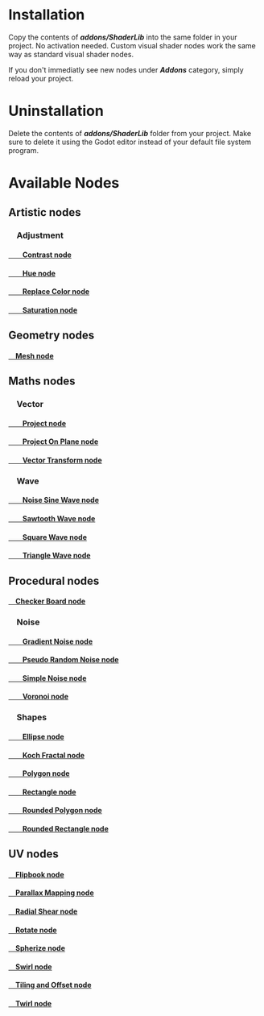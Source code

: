 # Installation
Copy the contents of **_addons/ShaderLib_** into the same folder in your project. No activation needed. Custom visual shader nodes work the same way as standard visual shader nodes.

If you don't immediatly see new nodes under **_Addons_** category, simply reload your project.
# Uninstallation
Delete the contents of **_addons/ShaderLib_** folder from your project. Make sure to delete it using the Godot editor instead of your default file system program.
# Available Nodes
<h2>Artistic nodes</h2>

<h3>&emsp;Adjustment</h3>

<h4><a href="/documentation/Nodes/Artistic/Adjustment/ContrastNode.md">&emsp;&emsp;Contrast node</a></h4>
<h4><a href="/documentation/Nodes/Artistic/Adjustment/HueNode.md">&emsp;&emsp;Hue node</a></h4>
<h4><a href="/documentation/Nodes/Artistic/Adjustment/ReplaceColorNode.md">&emsp;&emsp;Replace Color node</a></h4>
<h4><a href="/documentation/Nodes/Artistic/Adjustment/SaturationNode.md">&emsp;&emsp;Saturation node</a></h4>

<h2>Geometry nodes</h2>

<h4><a href="/documentation/Nodes/Geometry/Mesh.md">&emsp;Mesh node</a></h4>

<h2>Maths nodes</h2>

<h3>&emsp;Vector</h3>

<h4><a href="/documentation/Nodes/Maths/Vector/Project.md">&emsp;&emsp;Project node</a></h4>
<h4><a href="/documentation/Nodes/Maths/Vector/ProjectOnPlane.md">&emsp;&emsp;Project On Plane node</a></h4>
<h4><a href="/documentation/Nodes/Maths/Vector/VectorTransform.md">&emsp;&emsp;Vector Transform node</a></h4>

<h3>&emsp;Wave</h3>

<h4><a href="/documentation/Nodes/Maths/Wave/NoiseSineWave.md">&emsp;&emsp;Noise Sine Wave node</a></h4>
<h4><a href="/documentation/Nodes/Maths/Wave/SawtoothWave.md">&emsp;&emsp;Sawtooth Wave node</a></h4>
<h4><a href="/documentation/Nodes/Maths/Wave/SquareWave.md">&emsp;&emsp;Square Wave node</a></h4>
<h4><a href="/documentation/Nodes/Maths/Wave/TriangleWave.md">&emsp;&emsp;Triangle Wave node</a></h4>

<h2>Procedural nodes</h2>

<h4><a href="/documentation/Nodes/Procedural/CheckerBoard.md">&emsp;Checker Board node</a></h4>

<h3>&emsp;Noise</h3>

<h4><a href="/documentation/Nodes/Procedural/Noise/GradientNoise.md">&emsp;&emsp;Gradient Noise node</a></h4>
<h4><a href="/documentation/Nodes/Procedural/Noise/PseudoRandomNoise.md">&emsp;&emsp;Pseudo Random Noise node</a></h4>
<h4><a href="/documentation/Nodes/Procedural/Noise/SimpleNoise.md">&emsp;&emsp;Simple Noise node</a></h4>
<h4><a href="/documentation/Nodes/Procedural/Noise/Voronoi.md">&emsp;&emsp;Voronoi node</a></h4>

<h3>&emsp;Shapes</h3>

<h4><a href="/documentation/Nodes/Procedural/Shapes/Ellipse.md">&emsp;&emsp;Ellipse node</a></h4>
<h4><a href="/documentation/Nodes/Procedural/Shapes/KochFractal.md">&emsp;&emsp;Koch Fractal node</a></h4>
<h4><a href="/documentation/Nodes/Procedural/Shapes/Polygon.md">&emsp;&emsp;Polygon node</a></h4>
<h4><a href="/documentation/Nodes/Procedural/Shapes/Rectangle.md">&emsp;&emsp;Rectangle node</a></h4>
<h4><a href="/documentation/Nodes/Procedural/Shapes/RoundedPolygon.md">&emsp;&emsp;Rounded Polygon node</a></h4>
<h4><a href="/documentation/Nodes/Procedural/Shapes/RoundedRectangle.md">&emsp;&emsp;Rounded Rectangle node</a></h4>

<h2>UV nodes</h2>

<h4><a href="/documentation/Nodes/UV/Flipbook.md">&emsp;Flipbook node</a></h4>
<h4><a href="/documentation/Nodes/UV/ParallaxMapping.md">&emsp;Parallax Mapping node</a></h4>
<h4><a href="/documentation/Nodes/UV/RadialShear.md">&emsp;Radial Shear node</a></h4>
<h4><a href="/documentation/Nodes/UV/Rotate.md">&emsp;Rotate node</a></h4>
<h4><a href="/documentation/Nodes/UV/Spherize.md">&emsp;Spherize node</a></h4>
<h4><a href="/documentation/Nodes/UV/Swirl.md">&emsp;Swirl node</a></h4>
<h4><a href="/documentation/Nodes/UV/TilingAndOffset.md">&emsp;Tiling and Offset node</a></h4>
<h4><a href="/documentation/Nodes/UV/Twirl.md">&emsp;Twirl node</a></h4>